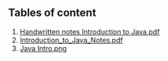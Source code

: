 ## Tables of content
1. [Handwritten notes Introduction to Java.pdf](./Handwritten%20notes%20Introduction%20to%20Java.pdf)
1. [Introduction_to_Java_Notes.pdf](./Introduction_to_Java_Notes.pdf)
1. [Java Intro.png](./Java%20Intro.png)
